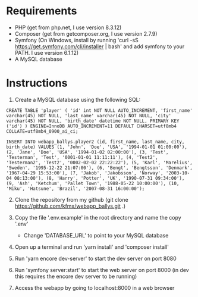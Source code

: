 # Requirements

- PHP (get from php.net, I use version 8.3.12)
- Composer (get from getcomposer.org, I use version 2.7.9)
- Symfony (On Windows, install by running 'curl -sS https://get.symfony.com/cli/installer | bash' and add symfony to your PATH. I use version 6.1.12)
- A MySQL database

# Instructions

1. Create a MySQL database using the following SQL:

`
CREATE TABLE 'player' (
		'id' int NOT NULL AUTO_INCREMENT,
		'first_name' varchar(45) NOT NULL,
		'last_name' varchar(45) NOT NULL,
		'city' varchar(45) NOT NULL,
		'birth_date' datetime NOT NULL,
		PRIMARY KEY ('id')
	) ENGINE=InnoDB AUTO_INCREMENT=11 DEFAULT CHARSET=utf8mb4 COLLATE=utf8mb4_0900_ai_ci;
`

`
INSERT INTO webapp_ballys.player2 (id, first_name, last_name, city, birth_date)
VALUES
(1, 'John', 'Doe', 'USA', '1994-01-01 01:00:00'),
(2, 'Jane', 'Doe', 'USA', '1994-01-02 02:00:00'),
(3, 'Test', 'Testerman', 'Test', '0001-01-01 11:11:11'),
(4, 'Test2', 'Testerman2', 'Test2', '0002-02-02 22:22:22'),
(5, 'Karl', 'Marelius', 'Sweden', '1995-12-22 21:07:00'),
(6, 'Bengt', 'Bengtsson', 'Denmark', '1967-04-29 15:53:00'),
(7, 'Jakob', 'Jakobsson', 'Norway', '2003-10-04 08:13:00'),
(8, 'Harry', 'Potter', 'UK', '1990-07-31 09:34:00'),
(9, 'Ash', 'Ketchum', 'Pallet Town', '1988-05-22 10:00:00'),
(10, 'Miku', 'Hatsune', 'Brazil', '2007-08-31 16:00:00');
`

2. Clone the repository from my github (git clone https://github.com/kfmx/webapp_ballys.git .)

3. Copy the file '.env.example' in the root directory and name the copy '.env'
  	- Change 'DATABASE_URL' to point to your MySQL database

4. Open up a terminal and run 'yarn install' and 'composer install'

5. Run 'yarn encore dev-server' to start the dev server on port 8080

6. Run 'symfony server:start' to start the web server on port 8000 (in dev this requires the encore dev server to be running)

7. Access the webapp by going to localhost:8000 in a web browser
